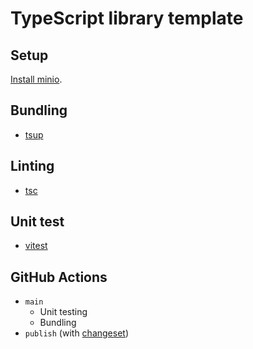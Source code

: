 # TypeScript library template

## Setup
[Install minio](https://github.com/minio/minio).

## Bundling
- [tsup](https://github.com/egoist/tsup)

## Linting
- [tsc](https://www.typescriptlang.org/)

## Unit test
- [vitest](https://vitest.dev/)

## GitHub Actions
- `main`
    - Unit testing
    - Bundling
- `publish` (with [changeset](https://github.com/changesets/changesets))